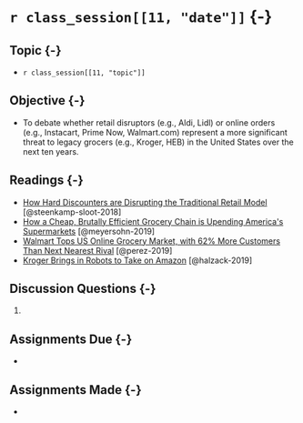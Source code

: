 # `r class_session[[11, "date"]]` {-}

## Topic {-}

- `r class_session[[11, "topic"]]`

## Objective {-}

- To debate whether retail disruptors (e.g., Aldi, Lidl) or online orders (e.g.,
Instacart, Prime Now, Walmart.com) represent a more significant threat to legacy
grocers (e.g., Kroger, HEB) in the United States over the next ten years.

## Readings {-}

- [How Hard Discounters are Disrupting the Traditional Retail
Model][steenkamp-sloot-2018] [@steenkamp-sloot-2018]
- [How a Cheap, Brutally Efficient Grocery Chain is Upending America's
Supermarkets][meyersohn-2019] [@meyersohn-2019]
- [Walmart Tops US Online Grocery Market, with 62% More Customers Than Next
Nearest Rival][perez-2019] [@perez-2019]
- [Kroger Brings in Robots to Take on Amazon][halzack-2019] [@halzack-2019]

## Discussion Questions {-}

1. 

## Assignments Due {-}

- 

## Assignments Made {-}

- 

[meyersohn-2019]: https://www.cnn.com/interactive/2019/05/business/aldi-walmart-low-food-prices/
[steenkamp-sloot-2018]: https://blackboard.comm.virginia.edu/bbcswebdav/pid-136761-dt-content-rid-864214_1/xid-864214_1
[perez-2019]: https://techcrunch.com/2019/08/13/walmart-tops-u-s-online-grocery-market-with-62-more-customers-than-next-nearest-rival/
[halzack-2019]: https://www.seattletimes.com/business/kroger-brings-in-robots-to-take-on-amazon/
